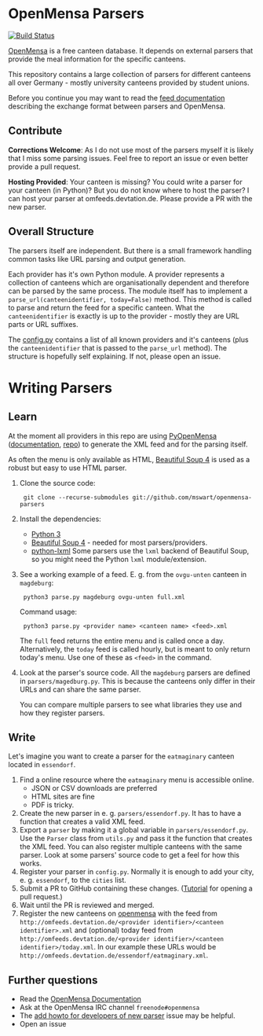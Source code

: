 # OpenMensa Parsers
[![Build Status](https://api.travis-ci.org/mswart/openmensa-parsers.svg)](https://travis-ci.org/mswart/openmensa-parsers)

[OpenMensa] is a free canteen database. It depends on external parsers that provide the meal information for the specific canteens.

This repository contains a large collection of parsers for different canteens all over Germany - mostly university canteens provided by student unions.

Before you continue you may want to read the [feed documentation] describing the exchange format between parsers and OpenMensa.


## Contribute
**Corrections Welcome**: As I do not use most of the parsers myself it is likely that I miss some parsing issues. Feel free to report an issue or even better provide a pull request.

**Hosting Provided**: Your canteen is missing? You could write a parser for your canteen (in Python)? But you do not know where to host the parser? I can host your parser at omfeeds.devtation.de. Please provide a PR with the new parser.


## Overall Structure
The parsers itself are independent. But there is a small framework handling common tasks like URL parsing and output generation.

Each provider has it's own Python module. A provider represents a collection of canteens which are organisationally dependent and therefore can be parsed by the same process. The module itself has to implement a `parse_url(canteenidentifier, today=False)` method. This method is called to parse and return the feed for a specific canteen. What the `canteenidentifier` is exactly is up to the provider - mostly they are URL parts or URL suffixes.

The [config.py] contains a list of all known providers and it's canteens (plus the `canteenidentifier` that is passed to the `parse_url` method). The structure is hopefully self explaining. If not, please open an issue.


# Writing Parsers
## Learn
At the moment all providers in this repo are using [PyOpenMensa] ([documentation](https://pyopenmensa.readthedocs.io/), [repo](https://github.com/mswart/pyopenmensa)) to generate the XML feed and for the parsing itself.

As often the menu is only available as HTML, [Beautiful Soup 4] is used as a robust but easy to use HTML parser.

1. Clone the source code:

        git clone --recurse-submodules git://github.com/mswart/openmensa-parsers

2. Install the dependencies:
   * [Python 3]
   * [Beautiful Soup 4] - needed for most parsers/providers.
   * [python-lxml] Some parsers use the `lxml` backend of Beautiful Soup, so you might need the Python `lxml` module/extension.

3. See a working example of a feed. E. g. from the `ovgu-unten` canteen in `magdeburg`:

        python3 parse.py magdeburg ovgu-unten full.xml

   Command usage:

        python3 parse.py <provider name> <canteen name> <feed>.xml

   The `full` feed returns the entire menu and is called once a day. Alternatively, the `today` feed is called hourly, but is meant to only return today's menu. Use one of these as `<feed>` in the command.
    
4. Look at the parser's source code. All the `magdeburg` parsers are defined in `parsers/magedburg.py`. This is because the canteens only differ in their URLs and can share the same parser.

   You can compare multiple parsers to see what libraries they use and how they register parsers.


## Write
Let's imagine you want to create a parser for the `eatmaginary` canteen located in `essendorf`.

1. Find a online resource where the `eatmaginary` menu is accessible online.
   - JSON or CSV downloads are preferred
   - HTML sites are fine
   - PDF is tricky.
3. Create the new parser in e. g. `parsers/essendorf.py`. It has to have a function that creates a valid XML feed.
4. Export a `parser` by making it a global variable in `parsers/essendorf.py`. Use the `Parser` class from `utils.py` and pass it the function that creates the XML feed. You can also register multiple canteens with the same parser. Look at some parsers' source code to get a feel for how this works.
5. Register your parser in `config.py`. Normally it is enough to add your city, e. g. `essendorf`, to the `cities` list.
5. Submit a PR to GitHub containing these changes. ([Tutorial](https://guides.github.com/activities/hello-world/#pr) for opening a pull request.)
6. Wait until the PR is reviewed and merged.
7. Register the new canteens on [openmensa] with the feed from `http://omfeeds.devtation.de/<provider identifier>/<canteen identifier>.xml` and (optional) today feed from `http://omfeeds.devtation.de/<provider identifier>/<canteen identifier>/today.xml`.
   In our example these URLs would be `http://omfeeds.devtation.de/essendorf/eatmaginary.xml`.


## Further questions
* Read the [OpenMensa Documentation]
* Ask at the OpenMensa IRC channel `freenode#openmensa`
* The [add howto for developers of new parser](https://github.com/mswart/openmensa-parsers/issues/2) issue may be helpful.
* Open an issue

[OpenMensa]: https://openmensa.org
[OpenMensa Documentation]: https://doc.openmensa.org
[feed documentation]: https://doc.openmensa.org/feed/v2/
[config.py]: config.py
[PyOpenMensa]: https://pypi.python.org/pypi/pyopenmensa
[Beautiful Soup 4]: https://www.crummy.com/software/BeautifulSoup/
[python-lxml]: http://lxml.de/
[Python 3]: https://www.python.org/
